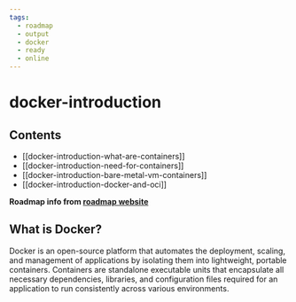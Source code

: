 ```yaml
---
tags:
  - roadmap
  - output
  - docker
  - ready
  - online
---
```


# docker-introduction

## Contents

- [[docker-introduction-what-are-containers]]
- [[docker-introduction-need-for-containers]]
- [[docker-introduction-bare-metal-vm-containers]]
- [[docker-introduction-docker-and-oci]]

__Roadmap info from [roadmap website](https://roadmap.sh/docker/introduction)__

## What is Docker?

Docker is an open-source platform that automates the deployment, scaling, and management of applications by isolating them into lightweight, portable containers. Containers are standalone executable units that encapsulate all necessary dependencies, libraries, and configuration files required for an application to run consistently across various environments.
